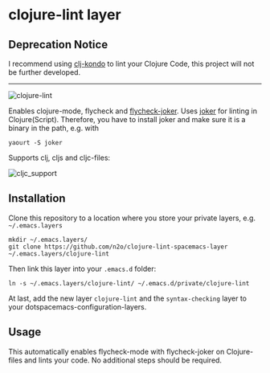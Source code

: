 # clojure-lint layer

## Deprecation Notice

I recommend using [clj-kondo](https://github.com/clj-kondo/clj-kondo) to lint your Clojure Code, this project will not be further developed. 

----

![clojure-lint](img/emacs.png)

Enables clojure-mode, flycheck and
[flycheck-joker](https://github.com/candid82/flycheck-joker). Uses
[joker](https://github.com/candid82/joker) for linting in Clojure(Script).
Therefore, you have to install joker and make sure it is a binary in the path,
e.g. with

    yaourt -S joker

Supports clj, cljs and cljc-files:

![cljc_support](img/cljc_support.jpg)

## Installation

Clone this repository to a location where you store your private layers, e.g. `~/.emacs.layers`

    mkdir ~/.emacs.layers/
    git clone https://github.com/n2o/clojure-lint-spacemacs-layer ~/.emacs.layers/clojure-lint
    
Then link this layer into your `.emacs.d` folder:

    ln -s ~/.emacs.layers/clojure-lint/ ~/.emacs.d/private/clojure-lint
    
At last, add the new layer `clojure-lint` and the `syntax-checking` layer to your dotspacemacs-configuration-layers.


## Usage

This automatically enables flycheck-mode with flycheck-joker on Clojure-files
and lints your code. No additional steps should be required.

